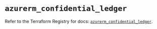 # `azurerm_confidential_ledger`

Refer to the Terraform Registry for docs: [`azurerm_confidential_ledger`](https://registry.terraform.io/providers/hashicorp/azurerm/4.7.0/docs/resources/confidential_ledger).
